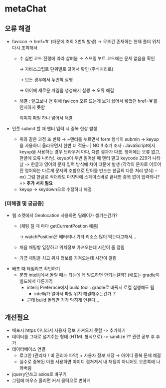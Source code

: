 # metaChat
## 오류 해결

- favicon → href=’#’ (때문에 조회 2번씩 발생) → 무조건 존재하는 현재 폴더 위치 다시 조회해서
    - 수 십번 코드 진행에 따라 살펴봄 → 스프링 부트 코드에는 문제 없음을 확인
        
        → 자바스크립트 단위별로 끊어서 확인 (주석처리로)
        
        → 모든 경우에서 두번씩 실행
        
        → 아이에 새로운 파일을 생성해서 실행 → 오류 해결
        
    - 해결 : 알고보니 맨 위에 favicon 오류 뜨는게 보기 싫어서 넣었던 href=’#’를 인지하지 못함
        
        이미지 파일 하나 넣어서 해결
        
- 인풋 submit 할 때 엔터 입력 시 중복 현상 발생
    - 위와 같은 과정 또 반복
        → ~엔터를 누르면서 form 형식이 submin → keyup을 사용하니 올라오면서 한번 더 적용~ | NO !!
        추가 조사 : JavaScript에서 keyup을 사용하는 경우 브라우저 마다, 다른 결과가 다름. 영어에는 오류 없고, 한글에 오류 나타남. keyup이 두번 일어날 때 엔터 말고 keycode 229가 나타남
        -> 한글과 영어의 문자 입력 방식에 차이 떄문에 발생 (각각의 문자로 이루어진 영어와는 다르게 문자의 조합으로 단어를 만드는 한글의 다른 처리 방식)
            - ex) 그럼 한글로 적더라도 마지막에 스페이스바로 끝내면 중복 없이 입력되나?  => __추가 서치 필요__
    - keyup → keydown으로 수정하니 해결
### [미해결 및 궁금증]

- 웹 소켓에서 Geolocation 사용하면 딜레이가 생기는건가?
    - (채팅 칠 때 마다 getCurrentPostion 해줌)
        
        → watchPosition은 배터리나 기타 리소스 많이 먹는다고해서… 
        
    - 처음 채팅방 입장하고 위치정보 가져오는데 시간이 좀 걸림
    - 가끔 채팅을 치고 위치 정보를 가져오는데 시간이 걸림
- 배포 때 타임리프 확인하기
    - 분명 intellij에서 돌릴 때는 되는데 왜 빌드하면 안되는걸까? (배포는 gradle이 빌드해서 다른가?)
        - intellij Prefernce에서 build tool : gradle로 바꿔서 로컬 실행해도 됨
            - intellij가 알아서 파일 위치 해결해주는건가..?
        - 근데 build 돌리면 기가 막히게 안된다…

## 개선필요
- 배포시 https 아니라서 사용자 정보 가져오지 못함 -> 추가하기
- 데이터를 그대로 넘겨주는 형태 (HTML 형식으로) -> sanitize ?? 관련 공부 후 추가
- 데이터베이스 연결
    - 로그인 (관리자 / 비 관리자 파악) + 사용자 정보 저장 → 아이디 중복 문제 해결
    - 실수로 중복된 이름 사용하면 아이디 겹쳐져서 내 채팅이 아니어도 오른쪽에 나와버림
- jquery안쓰고 axios로 바꾸기
- 그림에 마우스 올리면 커서 클릭으로 변하게
